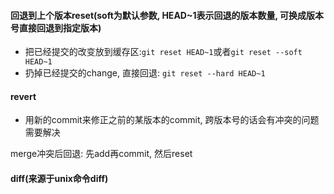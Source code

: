 
#### 回退到上个版本reset(soft为默认参数, HEAD~1表示回退的版本数量, 可换成版本号直接回退到指定版本)
+ 把已经提交的改变放到缓存区:`git reset HEAD~1`或者`git reset --soft HEAD~1` 
+ 扔掉已经提交的change, 直接回退: `git reset --hard HEAD~1`

#### revert
+ 用新的commit来修正之前的某版本的commit, 跨版本号的话会有冲突的问题需要解决 


merge冲突后回退: 先add再commit, 然后reset


#### diff(来源于unix命令diff)